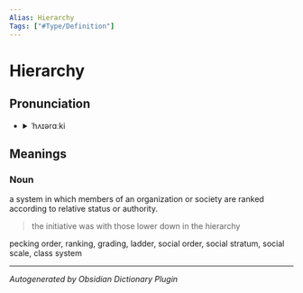 ```yaml
---
Alias: Hierarchy
Tags: ["#Type/Definition"]
---
```


# Hierarchy

## Pronunciation

- <details><summary>ˈhʌɪərɑːki</summary><audio controls><source src="//ssl.gstatic.com/dictionary/static/sounds/20200429/hierarchy--_gb_1.mp3"></audio></details>

## Meanings

### Noun

a system in which members of an organization or society are ranked according to relative status or authority.

> the initiative was with those lower down in the hierarchy

pecking order, ranking, grading, ladder, social order, social stratum, social scale, class system

***
*Autogenerated by Obsidian Dictionary Plugin*
